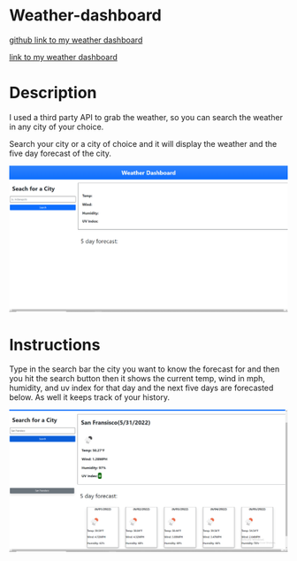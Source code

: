 # Weather-dashboard

[github link to my weather dashboard](https://github.com/Drewpayton/Weather-dashboard)

[link to my weather dashboard](https://drewpayton.github.io/Weather-dashboard/)

# Description
I used a third party API to grab the weather, so you can search the weather in any city of your choice.


Search your city or a city of choice and it will display the weather and the five day forecast of the city. 


![picture of my weather dashboard](Capture.PNG)

# Instructions 
Type in the search bar the city you want to know the forecast for and then you hit the search button then it shows the current temp, wind in mph, humidity, and uv index for that day and the next five days are forecasted below. As well it keeps track of your history.

![searched city on weather dashboard](/captureafter.PNG)

